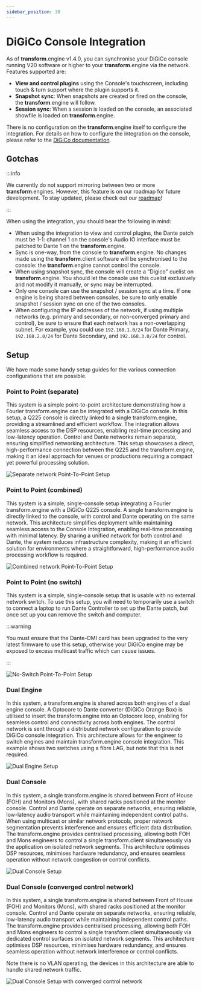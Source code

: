 ```yaml
---
sidebar_position: 30
---
```


# DiGiCo Console Integration

As of **transform**.engine v1.4.0, you can synchronise your DiGiCo console running V20 software or higher to your **transform**.engine via the network. Features supported are:

* **View and control plugins** using the Console's touchscreen, including touch & turn support where the plugin supports it.
* **Snapshot sync**: When snapshots are created or fired on the console, the **transform**.engine will follow.
* **Session sync**: When a session is loaded on the console, an associated showfile is loaded on **transform**.engine.

There is no configuration on the **transform**.engine itself to configure the
integration. For details on how to configure the integration on the console,
please refer to the [DiGiCo documentation](https://digico.biz/support-files/).

## Gotchas

:::info

We currently do not support mirroring between two or more **transform**.engines. However, this feature is on our roadmap for future development. To stay updated, please check out our [roadmap](https://docs.fourieraudio.com/roadmap/)!

:::

When using the integration, you should bear the following in mind:

* When using the integration to view and control plugins, the Dante patch must be 1-1: channel
  1 on the console's Audio IO interface must be patched to Dante 1 on the **transform**.engine.
* Sync is one-way, from the console to **transform**.engine. No changes made
  using the **transform**.client software will be synchronised to the console:
  the **transform**.engine cannot control the console.
* When using snapshot sync, the console will create a "Digico" cuelist on
  **transform**.engine. You should let the console use this cuelist exclusively
  and not modify it manually, or sync may be interrupted.
* Only one console can use the snapshot / session sync at a time. If one engine
  is being shared between consoles, be sure to only enable snapshot / session
  sync on one of the two consoles.
* When configuring the IP addresses of the network, if using multiple networks
  (e.g. primary and secondary, or non-converged primary and control), be sure
  to ensure that each network has a non-overlapping subnet. For example, you
  could use `192.168.1.0/24` for Dante Primary, `192.168.2.0/24` for Dante
  Secondary, and `192.168.3.0/24` for control.


## Setup

We have made some handy setup guides for the various connection configurations that are possible.

### Point to Point (separate)

This system is a simple point-to-point architecture demonstrating how a Fourier
transform.engine can be integrated with a DiGiCo console. In this setup, a Q225
console is directly linked to a single transform.engine, providing a
streamlined and efficient workflow. The integration allows seamless access to
the DSP resources, enabling real-time processing and low-latency operation.
Control and Dante networks remain separate, ensuring simplified networking
architecture. This setup showcases a direct, high-performance connection
between the Q225 and the transform.engine, making it an ideal approach for
venues or productions requiring a compact yet powerful processing solution.

![Separate network Point-To-Point Setup](/img/transform.engine-hw/integration/single-console-separate.png)

### Point to Point (combined)

This system is a simple, single-console setup integrating a Fourier
transform.engine with a DiGiCo Q225 console. A single transform.engine is
directly linked to the console, with control and Dante operating on the same
network. This architecture simplifies deployment while maintaining seamless
access to the Console Integration, enabling real-time processing with minimal
latency. By sharing a unified network for both control and Dante, the system
reduces infrastructure complexity, making it an efficient solution for
environments where a straightforward, high-performance audio processing
workflow is required.

![Combined network Point-To-Point Setup](/img/transform.engine-hw/integration/single-console-combined.png)

### Point to Point (no switch)

This system is a simple, single-console setup that is usable with no external
network switch. To use this setup, you will need to temporarily use a switch to
connect a laptop to run Dante Controller to set up the Dante patch, but once
set up you can remove the switch and computer.

:::warning

You must ensure that the Dante-DMI card has been upgraded to the very latest firmware
to use this setup, otherwise your DiGiCo engine may be exposed to excess multicast traffic
which can cause issues.

:::

![No-Switch Point-To-Point Setup](/img/transform.engine-hw/integration/single-console-simple.png)

### Dual Engine

In this system, a transform.engine is shared across both engines of a dual
engine console. A Optocore to Dante converter (DiGiCo Orange Box) is utilised
to insert the transform.engine into an Optocore loop, enabling for seamless
control and connectivity across both engines. The control network is sent
through a distributed network configuration to provide DiGiCo console
integration. This architecture allows for the engineer to switch engines and
maintain transform.engine console integration. This example shows two switches
using a fibre LAG, but note that this is not required.

![Dual Engine Setup](/img/transform.engine-hw/integration/dual-engine.png)

### Dual Console

In this system, a single transform.engine is shared between Front of House
(FOH) and Monitors (Mons), with shared racks positioned at the monitor console.
Control and Dante operate on separate networks, ensuring reliable, low-latency
audio transport while maintaining independent control paths. When using
multicast or similar network protocols, proper network segmentation prevents
interference and ensures efficient data distribution. The transform.engine
provides centralised processing, allowing both FOH and Mons engineers to
control a single transform.client simultaneously via the application on
isolated network segments. This architecture optimises DSP resources, minimises
hardware redundancy, and ensures seamless operation without network congestion
or control conflicts.

![Dual Console Setup](/img/transform.engine-hw/integration/dual-console-separate.png)

### Dual Console (converged control network)

In this system, a single transform.engine is shared between Front of House
(FOH) and Monitors (Mons), with shared racks positioned at the monitor console.
Control and Dante operate on separate networks, ensuring reliable, low-latency
audio transport while maintaining independent control paths. The
transform.engine provides centralised processing, allowing both FOH and Mons
engineers to control a single transform.client simultaneously via dedicated
control surfaces on isolated network segments. This architecture optimises DSP
resources, minimises hardware redundancy, and ensures seamless operation
without network interference or control conflicts.

Note there is no VLAN operating, the devices in this architecture are able to
handle shared network traffic.

![Dual Console Setup with converged control network](/img/transform.engine-hw/integration/dual-console-combined.png)

